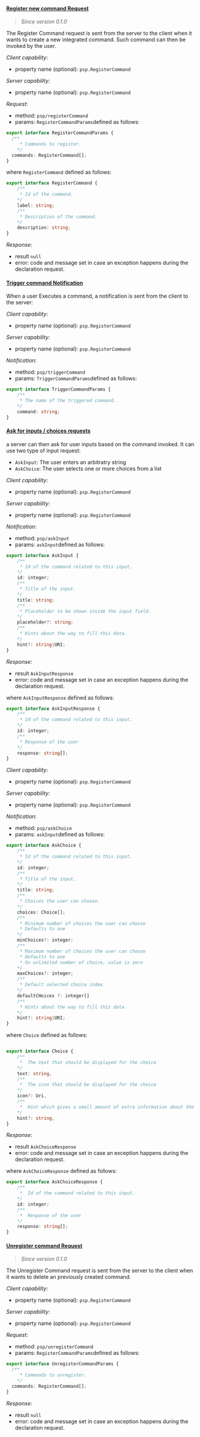 #### <a href="#registerCommand" name="registerCommand" class="anchor">Register new command Request</a>

> *Since version 0.1.0*

The Register Command request is sent from the server to the client when it wants to create a new integrated command. Such command can then be invoked by the user.

*Client capability*:

* property name (optional): `psp.RegisterCommand`

*Server capability*:

* property name (optional): `psp.RegisterCommand`

*Request*:

* method: `psp/registerCommand`
* params: `RegisterCommandParams`defined as follows:

<div class="anchorHolder"><a href="#registerCommandParams" name="RegisterCommandParams" class="linkableAnchor"></a></div>

```ts
export interface RegisterCommandParams {
  /**
     * Commands to register.
    */
  commands: RegisterCommand[];
}
```

where `RegisterCommand` defined as follows:

<div class="anchorHolder"><a href="#registerCommand" name="RegisterCommand" class="linkableAnchor"></a></div>

```ts
export interface RegisterCommand {
    /**
     * Id of the command.
    */
    label: string;
    /**
     * Description of the command.
    */
    description: string;
}
```

*Response*:

* result `null`
* error: code and message set in case an exception happens during the declaration request.

#### <a href="#triggerCommand" name="triggerCommand" class="anchor">Trigger command Notification</a>

When a user Executes a command, a notification is sent from the client to the server:

*Client capability*:

* property name (optional): `psp.RegisterCommand`

*Server capability*:

* property name (optional): `psp.RegisterCommand`

*Notification*:

* method: `psp/triggerCommand`
* params: `TriggerCommandParams`defined as follows:

<div class="anchorHolder"><a href="#triggerCommand" name="TriggerCommand" class="linkableAnchor"></a></div>

```ts
export interface TriggerCommandParams {
    /**
     * The name of the triggered command.
    */
    command: string;
}
```

#### <a href="#askInputChoice" name="askInputChoice" class="anchor"> Ask for inputs / choices requests</a>

a server can then ask for user inputs based on the command invoked. It can use two type of input request:

* `AskInput`: The user enters an arbitratry string
* `AskChoice`: The user selects one or more choices from a list

*Client capability*:

* property name (optional): `psp.RegisterCommand`

*Server capability*:

* property name (optional): `psp.RegisterCommand`

*Notification*:

* method: `psp/askInput`
* params: `askInput`defined as follows:

<div class="anchorHolder"><a href="#askInputChoice" name="AskInput" class="linkableAnchor"></a></div>

```ts
export interface AskInput {
    /**
     * Id of the command related to this input.
    */
    id: integer;
    /**
     * Title of the input.
    */
    title: string;
    /**
     * Placeholder to be shown inside the input field.
    */
    placeholder?: string;
    /**
     * Hints about the way to fill this data.
    */
    hint?: string|URI;
}
```

*Response*:

* result `AskInputResponse`
* error: code and message set in case an exception happens during the declaration request.

where `AskInputResponse` defined as follows:

<div class="anchorHolder"><a href="#askInputResponse" name="AskInputResponse" class="linkableAnchor"></a></div>

```ts
export interface AskInputResponse {
    /**
     * Id of the command related to this input.
    */
    id: integer;
    /**
     * Response of the user
    */
    response: string[];
}
```

*Client capability*:

* property name (optional): `psp.RegisterCommand`

*Server capability*:

* property name (optional): `psp.RegisterCommand`

*Notification*:

* method: `psp/askChoice`
* params: `askInput`defined as follows:

<div class="anchorHolder"><a href="#askChoice" name="AskChoice" class="linkableAnchor"></a></div>

```ts
export interface AskChoice {
    /**
     * Id of the command related to this input.
    */
    id: integer;
    /**
     * Title of the input.
    */
    title: string;
    /**
     * Choices the user can choose.
    */
    choices: Choice[];
    /**
     * Minimum number of choices the user can choose
     * Defaults to one
    */
    minChoices?: integer;
    /**
     * Maximum number of choices the user can choose
     * Defaults to one
     * On unlimited number of choice, value is zero
    */
    maxChoices?: integer;
    /**
     * Default selected choice index.
    */
    defaultCHoices ?: integer[]
    /**
     * Hints about the way to fill this data.
    */
    hint?: string|URI;
}
```

where `Choice` defined as follows:

<div class="anchorHolder"><a href="#choice" name="Choice" class="linkableAnchor"></a></div>

```ts

export interface Choice {
    /**
     *  The text that should be displayed for the choice
    */
    text: string,
    /**
     *  The icon that should be displayed for the choice  
    */
    icon?: Uri,
    /**
     *  Hint which gives a small amount of extra information about the choice
    */
    hint?: string,
}
```

*Response*:

* result `AskChoiceResponse`
* error: code and message set in case an exception happens during the declaration request.

where `AskChoiceResponse` defined as follows:

<div class="anchorHolder"><a href="#askChoiceResponse" name="AskChoiceResponse" class="linkableAnchor"></a></div>

```ts
export interface AskChoiceResponse {
    /**
     *  Id of the command related to this input.
    */
    id: integer;
    /**
     *  Response of the user
    */
    response: string[];
}
```

#### <a href="#unregisterCommand" name="unregisterCommand" class="anchor">Unregister command Request</a>

> *Since version 0.1.0*

The Unregister Command request is sent from the server to the client when it wants to delete an previously created command.

*Client capability*:

* property name (optional): `psp.RegisterCommand`

*Server capability*:

* property name (optional): `psp.RegisterCommand`

*Request*:

* method: `psp/unregisterCommand`
* params: `RegisterCommandParams`defined as follows:

<div class="anchorHolder"><a href="#unregisterCommandParams" name="UnrgisterCommandParams" class="linkableAnchor"></a></div>

```ts
export interface UnregisterCommandParams {
  /**
     * Commands to unregister.
    */
  commands: RegisterCommand[];
}
```

*Response*:

* result `null`
* error: code and message set in case an exception happens during the declaration request.
